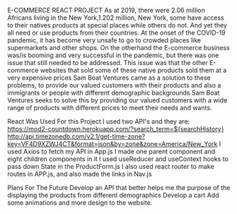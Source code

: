 E-COMMERCE REACT PROJECT
   As at 2019, there were 2.06 million Africans living in the New York,1.202 million, New York, some have access to their natives products at special places while others do not. And yet they all  need or use products from their countries.
   At the onset of the COVID-19 pandemic, it has  become  very unsafe to go to crowded places like supermarkets and  other shops.
   On the otherhand the E-commerce business was/is booming and very successful in the pandemic, but there was one issue that still needed to be addressed.
   This issue was that the other E-commerce websites that sold some of these native products sold them at a very expensive prices
   Sam Boat Ventures came as a solution to these problems, to provide our valued customers with their products and also a immigrants or people with different demographic backgrounds
 Sam Boat Ventures seeks to solve this by providing our valued customers with a wide range of products with different prices to meet their needs and wants.
 
  React Was Used For this Project 
  I used two API's and they are:
  https://mod2-countdown.herokuapp.com/?search_term=${searchHistory}
  http://api.timezonedb.com/v2.1/get-time-zone?key=VF4D9XZWJ4CT&format=json&by=zone&zone=America/New_York
  I used Axios to fetch my API in App.js
  I made one parent component and eight children components in it 
  I used useReducer and useContext hooks to pass down State in the ProductForm.js
  I also used react router to make routes in APP.js, and also made the links in Nav.js
  
  Plans For The Future
  Develop an API that better helps me the purpose of the displaying the products from different demographics
  Develop a cart 
  Add some animations and more design to the website.
